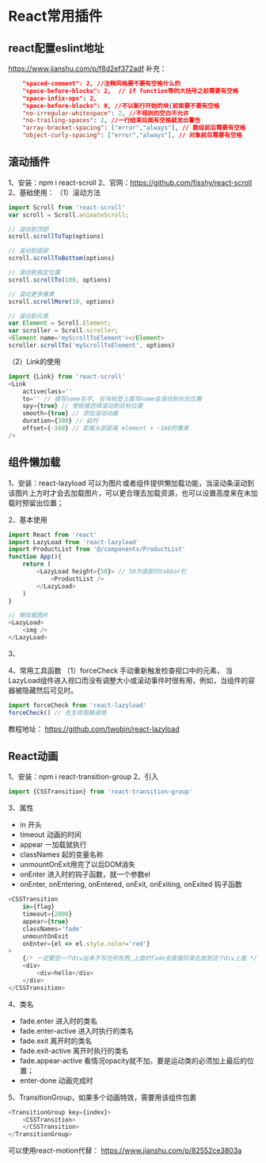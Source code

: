 # React常用插件
## react配置eslint地址
https://www.jianshu.com/p/f8d2ef372adf
补充：
```json
    "spaced-comment": 2, //注释风格要不要有空格什么的
    "space-before-blocks": 2,  // if function等的大括号之前需要有空格
    "space-infix-ops": 2,
    "space-before-blocks": 0, //不以新行开始的块{前面要不要有空格
    "no-irregular-whitespace": 2, //不规则的空白不允许
    "no-trailing-spaces": 2, //一行结束后面有空格就发出警告
    "array-bracket-spacing": ["error","always"], // 数组前后需要有空格
    "object-curly-spacing": ["error","always"], // 对象前后需要有空格
```

## 滚动插件
1、安装：npm i react-scroll
2、官网：https://github.com/fisshy/react-scroll
2、基础使用：
（1）滚动方法
```js
import Scroll from 'react-scroll'
var scroll = Scroll.animateScroll;

// 滚动到顶部
scroll.scrollToTop(options)

// 滚动到底部
scroll.scrollToBottom(options)

// 滚动到指定位置
scroll.scrollTo(100, options)

// 滚动更多像素
scroll.scrollMore(10, options)

// 滚动到元素
var Element = Scroll.Element;
var scroller = Scroll.scroller;
<Element name='myScrollToElement'></Element>
scroller.scrollTo('myScrollToElement', options)
```
（2）Link的使用
```js
import {Link} from 'react-scroll'
<Link
    activeclass=''
    to='' // 填写name名字, 在块标签上面写name会滚动到对应位置
    spy={true} // 使链接选择滚动到目标位置
    smooth={true} // 添加滚动动画
    duration={300} // 延时
    offset={-160} // 距离头部距离 element + -160的像素
/>
```

## 组件懒加载
1、安装：react-lazyload
可以为图片或者组件提供懒加载功能，当滚动条滚动到该图片上方时才会去加载图片，可以更合理去加载资源，也可以设置高度来在未加载时预留出位置；

2、基本使用
```js
import React from 'react'
import LazyLoad from 'react-lazyload'
import ProductList from '@/components/ProductList'
function App(){
    return (
        <LazyLoad height={50}> // 50为底部的tabbar栏
            <ProductList />
        </LazyLoad>
    )
}

// 懒加载图片
<LazyLoad>
    <img />
</LazyLoad>
```
3、

4、常用工具函数
（1）forceCheck   手动重新触发检查视口中的元素， 当LazyLoad组件进入视口而没有调整大小或滚动事件时很有用，例如，当组件的容器被隐藏然后可见时。
```js
import forceCheck from 'react-lazyload'
forceCheck() // 在生命周期调用
```
教程地址： https://github.com/twobin/react-lazyload


## React动画
1、安装：npm i react-transition-group
2、引入
```js
import {CSSTransition} from 'react-transition-group'
```
3、属性
* in 开头
* timeout 动画的时间
* appear  一加载就执行
* classNames   起的变量名称
* unmountOnExit用完了以后DOM消失
* onEnter   进入时的钩子函数，就一个参数el
* onEnter, onEntering, onEntered, onExit, onExiting, onExited 钩子函数


```js
<CSSTransition
    in={flag}
    timeout={2000}
    appear={true}
    classNames='fade'
    unmountOnExit
    onEnter={el => el.style.color='red'}
>
    {/* 一定要空一个div出来不写任何东西,上面的fade会直接将类名放到这个div上面 */}
    <div>
        <div>hello</div>
    </div>
</CSSTransition>
```
4、类名
* fade.enter    进入时的类名
* fade.enter-active   进入时执行的类名
* fade.exit    离开时的类名
* fade.exit-active   离开时执行的类名
* fade.appear-active   看情况opacity就不加，要是运动类的必须加上最后的位置；
* enter-done 动画完成时



5、TransitionGroup，如果多个动画特效，需要用该组件包裹
```js
<TransitionGroup key={index}>
    <CSSTransition>
    </CSSTransition>
</TransitionGroup>
```
可以使用react-motion代替： https://www.jianshu.com/p/82552ce3803a





